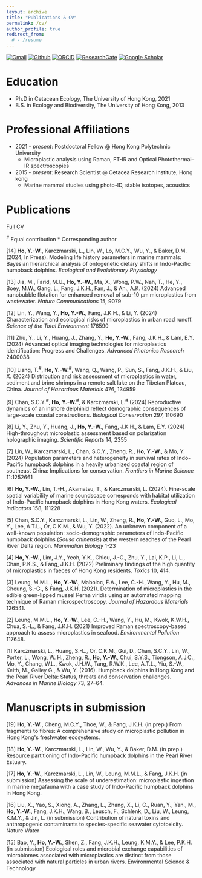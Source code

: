 ```yaml
---
layout: archive
title: "Publications & CV"
permalink: /cv/
author_profile: true
redirect_from:
  # - /resume
---
```


<!-- {% include base_path %} -->

[![Gmail](https://img.shields.io/badge/Gmail-D14836?style=for-the-badge&logo=Gmail&logoColor=white&color=D14836)](mailto:hoyuenwaderek@gmail.com)
[![Github](https://img.shields.io/badge/Github-badge?style=for-the-badge&logo=Github&color=black)](https://github.com/YuenWaHo)
[![ORCID](https://img.shields.io/badge/ORCID-badge?style=for-the-badge&logo=ORCID&logoColor=white&color=Black)](https://orcid.org/0000-0003-1523-112X)
[![ResearchGate](https://img.shields.io/badge/RG-badge?style=for-the-badge&logo=ResearchGate&logoColor=ffffff&labelColor=000000&color=000000)](https://www.researchgate.net/profile/Yuen-Wa-Ho)
[![Google Scholar](https://img.shields.io/badge/GScholar-badge?style=for-the-badge&logo=GoogleScholar&color=ffffff)](https://scholar.google.com.hk/citations?user=rCZFcA4AAAAJ&hl=en)

# Education

- Ph.D in Cetacean Ecology, The University of Hong Kong, 2021
- B.S. in Ecology and Biodiversity, The University of Hong Kong, 2013

# Professional Affiliations

- 2021 - _present_: Postdoctoral Fellow @ Hong Kong Polytechnic University
  - Microplastic analysis using Raman, FT-IR and Optical Photothermal–IR spectroscopies
- 2015 - _present_: Research Scientist @ Cetacea Research Institute, Hong kong
  - Marine mammal studies using photo-ID, stable isotopes, acoustics

# Publications

[Full CV](https://drive.google.com/file/d/10tMVAib4btyZksHpkNjQSv9YeTbZnC_S/view)

<sup>#</sup> Equal contribution \* Corresponding author

[14] **Ho, Y.-W.**, Karczmarski, L., Lin, W., Lo, M.C.Y., Wu, Y., & Baker, D.M. (2024, In Press). Modeling life history parameters in marine mammals: Bayesian hierarchical analysis of ontogenetic dietary shifts in Indo-Pacific humpback dolphins. _Ecological and Evolutionary Physiology_

[13] Jia, M., Farid, M.U., **Ho, Y.-W.**, Ma, X., Wong, P.W., Nah, T., He, Y., Boey, M.W., Gang, L., Fang, J.K.H., Fan, J., & An., A.K. (2024) Advanced nanobubble flotation for enhanced removal of sub-10 µm microplastics from wastewater. _Nature Communications_ 15, 9079

[12] Lin, Y., Wang, Y., **Ho, Y.-W.**, Fang, J.K.H., & Li, Y. (2024) Characterization and ecological risks of microplastics in urban road runoff. _Science of the Total Environment_ 176590

[11] Zhu, Y., Li, Y., Huang, J., Zhang, Y., **Ho, Y.-W.**, Fang, J.K.H., & Lam, E.Y. (2024) Advanced optical imaging technologies for microplastics identification: Progress and Challenges. _Advanced Photonics Research_ 2400038

[10] Liang, T.<sup>#</sup>, **Ho, Y.-W.**<sup>#</sup>, Wang, Q., Wang, P., Sun, S., Fang, J.K.H., & Liu, X. (2024) Distribution and risk assessment of microplastics in water, sediment and brine shrimps in a remote salt lake on the Tibetan Plateau, China. _Journal of Hazardous Materials_ 476, 134959

[9] Chan, S.C.Y.<sup>#</sup>, **Ho, Y.-W.**<sup>#</sup>, & Karczmarski, L.<sup>#</sup> (2024) Reproductive dynamics of an inshore delphinid reflect demographic consequences of large-scale coastal constructions. _Biological Conservation_ 297, 110690

[8] Li, Y., Zhu, Y., Huang, J., **Ho, Y.-W.**, Fang, J.K.H., & Lam, E.Y. (2024) High-throughout microplastic assessment based on polarization holographic imaging. _Scientific Reports_ 14, 2355

[7] Lin, W., Karczmarski, L., Chan, S.C.Y., Zheng, R., **Ho, Y.-W.**, & Mo, Y. (2024) Population parameters and heterogeneity in survival rates of Indo-Pacific humpback dolphins in a heavily urbanized coastal region of southeast China: Implications for conservation. _Frontiers in Marine Science_ 11:1252661

[6] **Ho, Y.-W.**, Lin, T.-H., Akamatsu, T., & Karczmarski, L. (2024). Fine-scale spatial variability of marine soundscape corresponds with habitat utilization of Indo-Pacific humpback dolphins in Hong Kong waters. _Ecological Indicators_ 158, 111228

[5] Chan, S.C.Y., Karczmarski, L., Lin, W., Zheng, R., **Ho, Y.-W.**, Guo, L., Mo, Y., Lee, A.T.L., Or, C.K.M., & Wu, Y. (2022). An unknown component of a well-known population: socio-demographic parameters of Indo-Pacific humpback dolphins (_Sousa chinensis_) at the western reaches of the Pearl River Delta region. _Mammalian Biology_ 1-23

[4] **Ho, Y.-W.**, Lim, J.Y., Yeoh, Y.K., Chiou, J.-C., Zhu, Y., Lai, K.P., Li, L., Chan, P.K.S., & Fang, J.K.H. (2022) Preliminary findings of the high quantity of microplastics in faeces of Hong Kong residents. _Toxics_ 10, 414.

[3] Leung, M.M.L., **Ho, Y.-W.**, Maboloc, E.A., Lee, C.-H., Wang, Y., Hu, M., Cheung, S.-G., & Fang, J.K.H. (2021). Determination of microplastics in the edible green-lipped mussel Perna viridis using an automated mapping technique of Raman microspectroscopy. _Journal of Hazardous Materials_ 126541.

[2] Leung, M.M.L., **Ho, Y.-W.**, Lee, C.-H., Wang, Y., Hu, M., Kwok, K.W.H., Chua, S.-L., & Fang, J.K.H. (2021) Improved Raman spectroscopy-based approach to assess microplastics in seafood. _Environmental Pollution_ 117648.

[1] Karczmarski, L., Huang, S.-L., Or, C.K.M., Gui, D., Chan, S.C.Y., Lin, W., Porter, L., Wong, W. H., Zheng, R., **Ho, Y.-W.**, Chui, S.Y.S., Tiongson, A.J.C., Mo, Y., Chang, W.L., Kwok, J.H.W., Tang, R.W.K., Lee, A.T.L., Yiu, S.-W., Keith, M., Gailey G., & Wu, Y. (2016). Humpback dolphins in Hong Kong and the Pearl River Delta: Status, threats and conservation challenges. _Advances in Marine Biology_ 73, 27–64.

# Manuscripts in submission

[19] **Ho, Y.-W.**, Cheng, M.C.Y., Thoe, W., & Fang, J.K.H. (in prep.) From fragments to fibres: A comprehensive study on microplastic pollution in Hong Kong's freshwater ecosystems.

[18] **Ho, Y.-W.**, Karczmarski, L., Lin, W., Wu, Y., & Baker, D.M. (in prep.) Resource partitioning of Indo-Pacific humpback dolphins in the Pearl River Estuary.

[17] **Ho, Y.-W.**, Karczmarski, L., Lin, W., Leung, M.M.L., & Fang, J.K.H. (in submission) Assessing the scale of underestimation: microplastic ingestion in marine megafauna with a case study of Indo-Pacific humpback dolphins in Hong Kong.

[16] Liu, X., Yao, S., Xiong, A., Zhang, L., Zhang, X., Li, C., Ruan, Y., Yan., M., **Ho, Y.-W.**, Fang, J.K.H., Wang, B., Leusch, F., Schlenk, D., Liu, W., Leung, K.M.Y., & Jin, L. (in submission) Contribution of natural toxins and anthropogenic contaminants to species-specific seawater cytotoxicity. Nature Water

[15] Bao, Y., **Ho, Y.-W.**, Shen, Z., Fang, J.K.H., Leung, K.M.Y., & Lee, P.K.H. (in submission) Ecological roles and microbial exchange capabilities of microbiomes associated with microplastics are distinct from those associated with natural particles in urban rivers. Environmental Science & Technology
